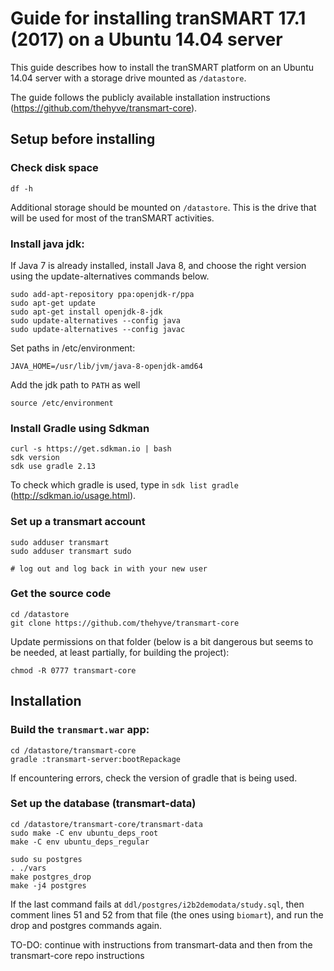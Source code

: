 # Guide for installing tranSMART 17.1 (2017) on a Ubuntu 14.04 server

This guide describes how to install the tranSMART platform on an Ubuntu 14.04 server with a storage drive mounted as `/datastore`.  

The guide follows the publicly available installation instructions (https://github.com/thehyve/transmart-core).

## Setup before installing

### Check disk space

`df -h`

Additional storage should be mounted on `/datastore`. This is the drive that will be used for most of the tranSMART activities.

### Install java jdk: 

If Java 7 is already installed, install Java 8, and choose the right version using the update-alternatives commands below.

```
sudo add-apt-repository ppa:openjdk-r/ppa
sudo apt-get update
sudo apt-get install openjdk-8-jdk
sudo update-alternatives --config java
sudo update-alternatives --config javac
```
Set paths in /etc/environment: 

`JAVA_HOME=/usr/lib/jvm/java-8-openjdk-amd64`

Add the jdk path to `PATH` as well 

`source /etc/environment`

### Install Gradle using Sdkman

```
curl -s https://get.sdkman.io | bash
sdk version
sdk use gradle 2.13
```

To check which gradle is used, type in `sdk list gradle` (http://sdkman.io/usage.html).

### Set up a transmart account

```
sudo adduser transmart
sudo adduser transmart sudo
  
# log out and log back in with your new user
```

### Get the source code

```
cd /datastore
git clone https://github.com/thehyve/transmart-core
```

Update permissions on that folder (below is a bit dangerous but seems to be needed, at least partially, for building the project):

`chmod -R 0777 transmart-core`


## Installation

### Build the `transmart.war` app:

```
cd /datastore/transmart-core
gradle :transmart-server:bootRepackage
```

If encountering errors, check the version of gradle that is being used.

### Set up the database (transmart-data)

```
cd /datastore/transmart-core/transmart-data
sudo make -C env ubuntu_deps_root
make -C env ubuntu_deps_regular

sudo su postgres
. ./vars
make postgres_drop
make -j4 postgres
```

If the last command fails at `ddl/postgres/i2b2demodata/study.sql`, then comment lines 51 and 52 from that file (the ones using `biomart`), and run the drop and postgres commands again.

TO-DO: continue with instructions from transmart-data and then from the transmart-core repo instructions
